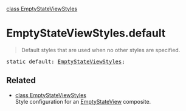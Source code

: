 [class EmptyStateViewStyles](EmptyStateViewStyles.md)

# EmptyStateViewStyles.default

> Default styles that are used when no other styles are specified.

<pre class="docgen_signature">static default: <a href="EmptyStateViewStyles.md">EmptyStateViewStyles</a>;</pre>

## Related

- [<!--{ref:class}-->class EmptyStateViewStyles](EmptyStateViewStyles.md) \
    Style configuration for an [EmptyStateView](EmptyStateView.md) composite.
